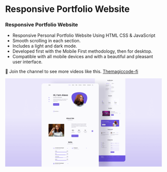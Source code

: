 # Responsive Portfolio Website 
### Responsive Portfolio Website

- Responsive Personal Portfolio Website Using HTML CSS & JavaScript
- Smooth scrolling in each section.
- Includes a light and dark mode.
- Developed first with the Mobile First methodology, then for desktop.
- Compatible with all mobile devices and with a beautiful and pleasant user interface.

💙 Join the channel to see more videos like this. [Themagiccode-fi](https://www.youtube.com/@themagiccode-fi)

![preview img](/preview.png)
